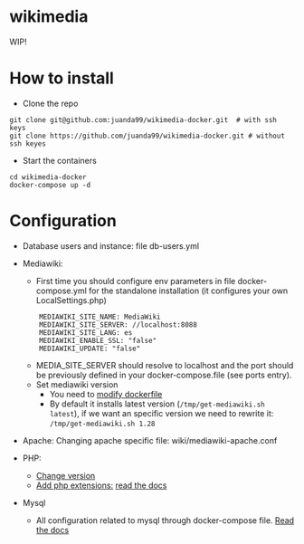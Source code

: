 # wikimedia
WIP!

# How to install
- Clone the repo
```
git clone git@github.com:juanda99/wikimedia-docker.git  # with ssh keys
git clone https://github.com/juanda99/wikimedia-docker.git # without ssh keyes
```
- Start the containers
```
cd wikimedia-docker
docker-compose up -d
```

# Configuration
- Database users and instance: file db-users.yml
- Mediawiki:
  - First time you should configure env parameters in file docker-compose.yml for the standalone installation (it configures your own LocalSettings.php)
  ```
      MEDIAWIKI_SITE_NAME: MediaWiki
      MEDIAWIKI_SITE_SERVER: //localhost:8088
      MEDIAWIKI_SITE_LANG: es
      MEDIAWIKI_ENABLE_SSL: "false"
      MEDIAWIKI_UPDATE: "false"
  ```
  - MEDIA_SITE_SERVER should resolve to localhost and the port should be previously defined in your docker-compose.file (see ports entry).
  - Set mediawiki version
    - You need to [modify dockerfile](https://github.com/juanda99/wikimedia-docker/blob/master/wiki/Dockerfile#L41)
    - By default it installs latest version (```/tmp/get-mediawiki.sh latest```), if we want an specific version we need to rewrite it: ```/tmp/get-mediawiki.sh 1.28 ```

- Apache:
  Changing apache specific file: wiki/mediawiki-apache.conf

- PHP:
  - [Change version](https://github.com/juanda99/wikimedia-docker/blob/master/wiki/Dockerfile#L1)
  - [Add php extensions:](https://github.com/juanda99/wikimedia-docker/blob/master/wiki/Dockerfile:L18-21) [read the docs](https://hub.docker.com/_/php/)
- Mysql
  - All configuration related to mysql through docker-compose file.  [Read the docs](https://hub.docker.com/_/mysql/)
  
  
